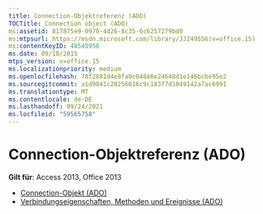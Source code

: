```yaml
---
title: Connection-Objektreferenz (ADO)
TOCTitle: Connection object (ADO)
ms:assetid: 817875e9-0970-4d26-8c35-6c6257279bd0
ms:mtpsurl: https://msdn.microsoft.com/library/JJ249556(v=office.15)
ms:contentKeyID: 48545950
ms.date: 09/18/2015
mtps_version: v=office.15
ms.localizationpriority: medium
ms.openlocfilehash: 78f2881d4e8fa9c04846e24648d1e146bcbe95e2
ms.sourcegitcommit: a1d9041c20256616c9c183f7d1049142a7ac6991
ms.translationtype: MT
ms.contentlocale: de-DE
ms.lasthandoff: 09/24/2021
ms.locfileid: "59565758"
---
```

# <a name="connection-object-ado-reference"></a>Connection-Objektreferenz (ADO)

**Gilt für**: Access 2013, Office 2013

- [Connection-Objekt (ADO)](connection-object-ado.md)
- [Verbindungseigenschaften, Methoden und Ereignisse (ADO)](connection-properties-methods-and-events-ado.md)

